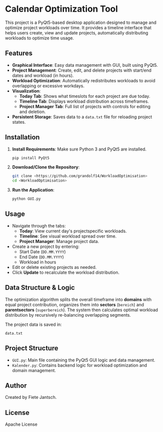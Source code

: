 # Calendar Optimization Tool

This project is a PyQt5-based desktop application designed to manage and optimize project workloads over time. It provides a timeline interface that helps users create, view and update projects, automatically distributing workloads to optimize time usage.

## Features

- **Graphical Interface**: Easy data management with GUI, built using PyQt5.
- **Project Management**: Create, edit, and delete projects with start/end dates and workload (in hours).
- **Workload Optimization**: Automatically redistributes workloads to avoid overlapping or excessive workdays.
- **Visualization**:
  - **Today Tab**: Shows what timeslots for each project are due today.
  - **Timeline Tab**: Displays workload distribution across timeframes.
  - **Project Manager Tab**: Full list of projects with controls for editing and deletion.
- **Persistent Storage**: Saves data to a `data.txt` file for reloading project states.

## Installation

1. **Install Requirements**:
   Make sure Python 3 and PyQt5 are installed.

   ```bash
   pip install PyQt5
   ```

2. **Download/Clone the Repository**:
   ```bash
   git clone <https://github.com/grandolf14/WorkloadOptimisation>
   cd <WorkloadOptimisation>
   ```

3. **Run the Application**:
   ```bash
   python GUI.py
   ```

## Usage

- Navigate through the tabs:
  - **Today**: View current day's projectspecific workloads.
  - **Timeline**: See visual workload spread over time.
  - **Project Manager**: Manage project data.
- Create a new project by entering:
  - Start Date (`DD.MM.YYYY`)
  - End Date (`DD.MM.YYYY`)
  - Workload in hours
- Edit or delete existing projects as needed.
- Click **Update** to recalculate the workload distribution.

## Data Structure & Logic

The optimization algorithm splits the overall timeframe into **domains** with equal project contribution, organizes them into **sectors** (`bereich`) and **parentsectors** (`superbereich`). The system then calculates optimal workload distribution by recursively re-balancing overlapping segments.

The project data is saved in:
```
data.txt
```

## Project Structure

- `GUI.py`: Main file containing the PyQt5 GUI logic and data management.
- `Kalender.py`: Contains backend logic for workload optimization and domain management.


## Author

Created by Fiete Jantsch.

## License

Apache License
